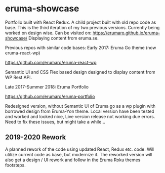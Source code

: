 # eruma-showcase
Portfolio built with React Redux. A child project built with old repo code as base.
This is the third iteration of my two previous versions. Currently being worked on design wise.
Can be visited on: https://erumaro.github.io/eruma-showcase/
Displaying content from eruma.se.

Previous repos with similar code bases:
Early 2017: Eruma Go theme (now eruma-react-wp)

https://github.com/erumaro/eruma-react-wp

Semantic UI and CSS Flex based design designed to display content from WP Rest API.

Late 2017-Summer 2018: Eruma Portfolio

https://github.com/erumaro/eruma-portfolio

Redesigned version, without Semantic UI of Eruma go as a wp plugin with borrowed design from Eruma-Yon theme.
Local version have been tested and worked and looked nice, Live version release not working due errors. Need to fix these issues, but might take a while...

## 2019-2020 Rework
A planned rework of the code using updated React, Redux etc. code.
Will utilize current code as base, but modernize it.
The reworked version will also get a design / UI rework and follow in the Eruma Roku themes footsteps.
